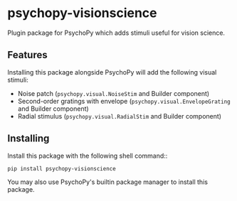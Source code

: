 # psychopy-visionscience

Plugin package for PsychoPy which adds stimuli useful for vision science.

## Features

Installing this package alongside PsychoPy will add the following visual stimuli:

* Noise patch (`psychopy.visual.NoiseStim` and Builder component)
* Second-order gratings with envelope (`psychopy.visual.EnvelopeGrating` and Builder component)
* Radial stimulus (`psychopy.visual.RadialStim` and Builder component)
    
## Installing

Install this package with the following shell command:: 

    pip install psychopy-visionscience

You may also use PsychoPy's builtin package manager to install this package.